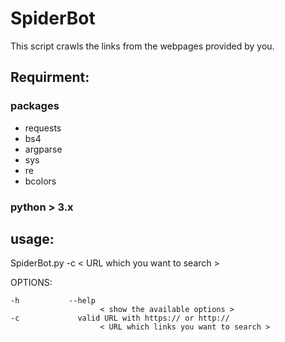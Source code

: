 # SpiderBot
This script crawls the links from the webpages provided by you.
## Requirment:

### packages 

- requests
- bs4
- argparse
- sys
- re
- bcolors

### python > 3.x 

## usage: 

SpiderBot.py  -c < URL which you want to search > 


OPTIONS: 

```
-h           --help    
                	< show the available options >
-c             valid URL with https:// or http://
  		            < URL which links you want to search >

```
